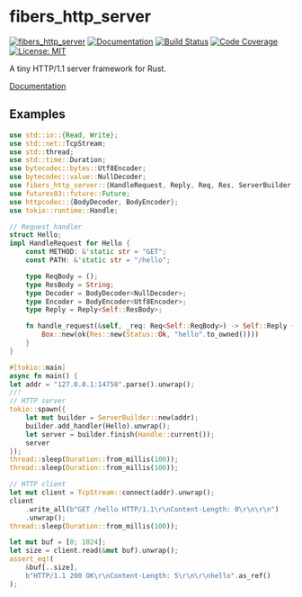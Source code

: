 fibers_http_server
==================

[![fibers_http_server](https://img.shields.io/crates/v/fibers_http_server.svg)](https://crates.io/crates/fibers_http_server)
[![Documentation](https://docs.rs/fibers_http_server/badge.svg)](https://docs.rs/fibers_http_server)
[![Build Status](https://travis-ci.org/sile/fibers_http_server.svg?branch=master)](https://travis-ci.org/sile/fibers_http_server)
[![Code Coverage](https://codecov.io/gh/sile/fibers_http_server/branch/master/graph/badge.svg)](https://codecov.io/gh/sile/fibers_http_server/branch/master)
[![License: MIT](https://img.shields.io/badge/license-MIT-blue.svg)](LICENSE)

A tiny HTTP/1.1 server framework for Rust.

[Documentation](https://docs.rs/fibers_http_server)

Examples
---------

```rust
use std::io::{Read, Write};
use std::net::TcpStream;
use std::thread;
use std::time::Duration;
use bytecodec::bytes::Utf8Encoder;
use bytecodec::value::NullDecoder;
use fibers_http_server::{HandleRequest, Reply, Req, Res, ServerBuilder, Status};
use futures03::future::Future;
use httpcodec::{BodyDecoder, BodyEncoder};
use tokio::runtime::Handle;

// Request handler
struct Hello;
impl HandleRequest for Hello {
    const METHOD: &'static str = "GET";
    const PATH: &'static str = "/hello";

    type ReqBody = ();
    type ResBody = String;
    type Decoder = BodyDecoder<NullDecoder>;
    type Encoder = BodyEncoder<Utf8Encoder>;
    type Reply = Reply<Self::ResBody>;

    fn handle_request(&self, _req: Req<Self::ReqBody>) -> Self::Reply {
        Box::new(ok(Res::new(Status::Ok, "hello".to_owned())))
    }
}

#[tokio::main]
async fn main() {
let addr = "127.0.0.1:14758".parse().unwrap();
//!
// HTTP server
tokio::spawn({
    let mut builder = ServerBuilder::new(addr);
    builder.add_handler(Hello).unwrap();
    let server = builder.finish(Handle::current());
    server
});
thread::sleep(Duration::from_millis(100));
thread::sleep(Duration::from_millis(100));

// HTTP client
let mut client = TcpStream::connect(addr).unwrap();
client
    .write_all(b"GET /hello HTTP/1.1\r\nContent-Length: 0\r\n\r\n")
    .unwrap();
thread::sleep(Duration::from_millis(100));

let mut buf = [0; 1024];
let size = client.read(&mut buf).unwrap();
assert_eq!(
    &buf[..size],
    b"HTTP/1.1 200 OK\r\nContent-Length: 5\r\n\r\nhello".as_ref()
);
```

